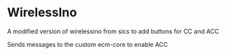 # WirelessIno
A modified version of wirelessino from sics to add buttons for CC and ACC

Sends messages to the custom ecm-core to enable ACC